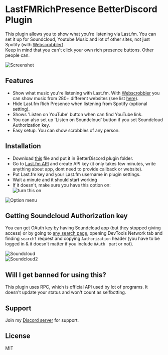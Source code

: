 # LastFMRichPresence BetterDiscord Plugin
This plugin allows you to show what you're listening via Last.fm. You can set it up for Soundcloud, Youtube Music and lot of other sites, not just Spotify (with [Webscrobbler](https://chrome.google.com/webstore/detail/web-scrobbler/hhinaapppaileiechjoiifaancjggfjm?hl=en)).  
Keep in mind that you can't click your own rich presence buttons. Other people can.  

![Screenshot](https://lune.dimden.dev/129c4eba56.png)  

## Features
* Show what music you're listening with Last.fm. With [Webscrobbler](https://chrome.google.com/webstore/detail/web-scrobbler/hhinaapppaileiechjoiifaancjggfjm?hl=en) you can show music from 280+ different websites (see list [here](https://web-scrobbler.com/)).  
* Hide Last.fm Rich Presence when listening from Spotify (optional setting).  
* Shows 'Listen on YouTube' button when can find YouTube link.  
* You can also set up 'Listen on Soundcloud' button if you set Soundcloud Authorization key.  
* Easy setup. You can show scrobbles of any person.  

## Installation
* Download [this](https://raw.githubusercontent.com/dimdenGD/LastFMRichPresence/main/LastFMRichPresence.plugin.js) file and put it in BetterDiscord plugin folder.  
* Go to [Last.fm API](https://www.last.fm/api) and create API key (it only takes few minutes, write anything about app, dont need to provide callback or website).  
* Put Last.fm key and your Last.fm username in plugin settings.  
* Wait a minute and it should start working  
* If it doesn't, make sure you have this option on:  
![turn this on](https://media.discordapp.net/attachments/994325698397356203/994331512709324891/unknown.png)  

![Option menu](https://lune.dimden.dev/e88741e140.png)  

## Getting Soundcloud Authorization key
You can get OAuth key by having Soundcloud app (but they stopped giving access) or by going to [any search page](https://soundcloud.com/search?q=test), opening DevTools Network tab and finding `search?` request and copying `Authorization` header (you have to be logged in & it doesn't matter if you include `OAuth ` part or not).  

![Soundcloud](https://lune.dimden.dev/d037357515.png)  
![Soundcloud2](https://lune.dimden.dev/56a2a124b5.png)  

## Will I get banned for using this?
This plugin uses RPC, which is official API used by lot of programs. It doesn't update your status and won't count as selfbotting.  

## Support
Join my [Discord server](https://discord.gg/TBAM6T7AYc) for support.  

## License
MIT
